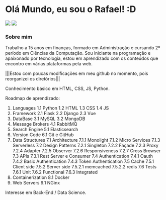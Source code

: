 # Olá Mundo, eu sou o Rafael! :D

  <div>
  <a href = "mailto: rafaelfloressilveira2@gmail.com"><img src="https://img.shields.io/badge/-Gmail-%23EA4335?style=for-the-badge&logo=gmail&logoColor=white" target="_blank"></a>
  <a href="https://www.linkedin.com/in/rafaelfloressilveira" target="_blank"><img src="https://img.shields.io/badge/-LinkedIn-%230077B5?style=for-the-badge&logo=linkedin&logoColor=white" target="_blank"></a>
</div>


### Sobre mim
Trabalho a 15 anos em finanças, formado em Administração e cursando 2º período em Ciências da Computação.
Sou iniciante na programação e apaixonado por tecnologia, estou em aprendizado com os conteúdos que encontro em várias plataformas pela web.

|||Estou com poucas modificações em meu github no momento, pois reorganizei os diretórios|||

Conhecimento básico em HTML, CSS, JS, Python.

Roadmap de aprendizado:
1.	Languages
  1.1	Python
  1.2	HTML
  1.3	CSS
  1.4	JS
2.	Framework
  2.1	Flask
  2.2	Django
  2.3	Vue
3.	DataBase
  3.1	MySQL
  3.2	MongoDB
4.	Message Brokers
  4.1	RabbitMQ
5.	Search Engine
  5.1	Elasticsearch
6.	Version Code
  6.1	Git e GitHub
7.	Data Structures
  7.1	Architecture
    7.1.1	Monolight
    7.1.2	Micro Services
    7.1.3	Serverless
  7.2	Design Patterns
    7.2.1	Singleton
    7.2.2	Façade
    7.2.3	Proxy
    7.2.4	Adapter
    7.2.5	Observer
    7.2.6	Responsiveness
    7.2.7	Cross Browser
  7.3	APIs
    7.3.1 Rest Server e Consumer
  7.4	Authentication
    7.4.1	Oauth
    7.4.2	Basic Authentication
    7.4.3	Token Authentication
  7.5	Cache
    7.5.1	Client side
    7.5.2	Server side
      7.5.2.1	memcached
      7.5.2.2	redis
  7.6	Tests
    7.6.1	Unit
    7.6.2	Functional
    7.6.3	Integrated
8.	Containerization
  8.1	Docker
9.	Web Servers
  9.1 NGinx



Interesse em Back-End / Data Science.

